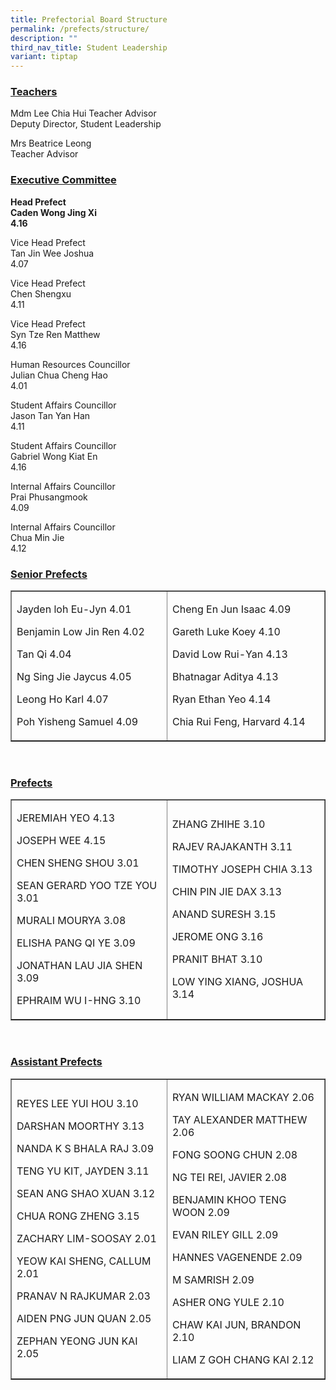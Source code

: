 ```yaml
---
title: Prefectorial Board Structure
permalink: /prefects/structure/
description: ""
third_nav_title: Student Leadership
variant: tiptap
---
```

<h3><strong><u>Teachers</u></strong></h3>
<p>Mdm Lee Chia Hui Teacher Advisor<br>
Deputy Director, Student Leadership</p>
<p>Mrs Beatrice Leong<br>
Teacher Advisor</p>
<h3><strong><u>Executive Committee </u></strong></h3>
<p><strong>Head Prefect </strong><br>
<strong>Caden Wong Jing Xi </strong><br>
<strong>4.16</strong></p>
<p>Vice Head Prefect<br>
Tan Jin Wee Joshua<br>
4.07</p>
<p>Vice Head Prefect<br>
Chen Shengxu<br>
4.11</p>
<p>Vice Head Prefect<br>
Syn Tze Ren Matthew<br>
4.16</p>
<p>Human Resources Councillor<br>
Julian Chua Cheng Hao<br>
4.01</p>
<p>Student Affairs Councillor<br>
Jason Tan Yan Han<br>
4.11</p>
<p>Student Affairs Councillor<br>
Gabriel Wong Kiat En<br>
4.16</p>
<p>Internal Affairs Councillor<br>
Prai Phusangmook<br>
4.09</p>
<p>Internal Affairs Councillor<br>
Chua Min Jie<br>
4.12</p>
<h3><strong><u>Senior Prefects</u></strong></h3>
<table border="1">
<tbody>
<tr>
<td width="330">
<p>Jayden loh Eu-Jyn 4.01</p>
<p>Benjamin Low Jin Ren 4.02</p>
<p>Tan Qi 4.04</p>
<p>Ng Sing Jie Jaycus 4.05</p>
<p>Leong Ho Karl 4.07</p>
<p>Poh Yisheng Samuel 4.09</p>
</td>
<td width="330">
<p>Cheng En Jun Isaac 4.09</p>
<p>Gareth Luke Koey 4.10</p>
<p>David Low Rui-Yan 4.13</p>
<p>Bhatnagar Aditya 4.13</p>
<p>Ryan Ethan Yeo 4.14</p>
<p>Chia Rui Feng, Harvard 4.14</p>
</td>
</tr>
</tbody>
</table>
<p>&nbsp;</p>
<h3><strong><u>Prefects </u></strong></h3>
<table border="1">
<tbody>
<tr>
<td width="330">
<p>JEREMIAH YEO 4.13</p>
<p>JOSEPH WEE 4.15</p>
<p>CHEN SHENG SHOU 3.01</p>
<p>SEAN GERARD YOO TZE YOU 3.01</p>
<p>MURALI MOURYA 3.08</p>
<p>ELISHA PANG QI YE 3.09</p>
<p>JONATHAN LAU JIA SHEN 3.09</p>
<p>EPHRAIM WU I-HNG 3.10</p>
</td>
<td width="330">
<p>ZHANG ZHIHE 3.10</p>
<p>RAJEV RAJAKANTH 3.11</p>
<p>TIMOTHY JOSEPH CHIA 3.13</p>
<p>CHIN PIN JIE DAX 3.13</p>
<p>ANAND SURESH 3.15</p>
<p>JEROME ONG 3.16</p>
<p>PRANIT BHAT 3.10</p>
<p>LOW YING XIANG, JOSHUA 3.14</p>
</td>
</tr>
</tbody>
</table>
<p>&nbsp;</p>
<h3><strong><u>Assistant Prefects </u></strong></h3>
<table border="1">
<tbody>
<tr>
<td width="330">
<p>REYES LEE YUI HOU 3.10</p>
<p>DARSHAN MOORTHY 3.13</p>
<p>NANDA K S BHALA RAJ 3.09</p>
<p>TENG YU KIT, JAYDEN 3.11</p>
<p>SEAN ANG SHAO XUAN 3.12</p>
<p>CHUA RONG ZHENG 3.15</p>
<p>ZACHARY LIM-SOOSAY 2.01</p>
<p>YEOW KAI SHENG, CALLUM 2.01</p>
<p>PRANAV N RAJKUMAR 2.03</p>
<p>AIDEN PNG JUN QUAN 2.05</p>
<p>ZEPHAN YEONG JUN KAI 2.05</p>
</td>
<td width="330">
<p>RYAN WILLIAM MACKAY 2.06</p>
<p>TAY ALEXANDER MATTHEW 2.06</p>
<p>FONG SOONG CHUN 2.08</p>
<p>NG TEI REI, JAVIER 2.08</p>
<p>BENJAMIN KHOO TENG WOON 2.09</p>
<p>EVAN RILEY GILL 2.09</p>
<p>HANNES VAGENENDE 2.09</p>
<p>M SAMRISH 2.09</p>
<p>ASHER ONG YULE 2.10</p>
<p>CHAW KAI JUN, BRANDON 2.10</p>
<p>LIAM Z GOH CHANG KAI 2.12</p>
</td>
</tr>
</tbody>
</table>
<p>&nbsp;</p>